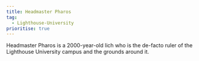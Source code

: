 ```yaml
---
title: Headmaster Pharos
tag:
  - Lighthouse-University
prioritise: true
---
```


Headmaster Pharos is a 2000-year-old lich who is the de-facto ruler of the Lighthouse University campus and the grounds around it.